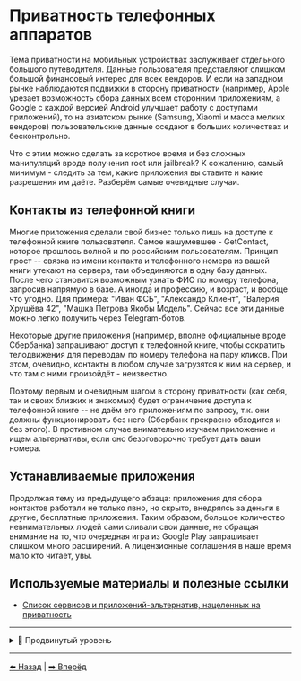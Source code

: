 # Приватность телефонных аппаратов

Тема приватности на мобильных устройствах заслуживает отдельного большого путеводителя. Данные пользователя представляют слишком большой финансовый интерес для всех вендоров. И если на западном рынке наблюдаются подвижки в сторону приватности (например, Apple урезает возможность сбора данных всем сторонним приложениям, а Google с каждой версией Android улучшает работу с доступами приложений), то на азиатском рынке (Samsung, Xiaomi и масса мелких вендоров) пользовательские данные оседают в больших количествах и бесконтрольно.

Что с этим можно сделать за короткое время и без сложных манипуляций вроде получения root или jailbreak? К сожалению, самый минимум - следить за тем, какие приложения вы ставите и какие разрешения им даёте. Разберём самые очевидные случаи.

## Контакты из телефонной книги

Многие приложения сделали свой бизнес только лишь на доступе к телефонной книге пользователя. Самое нашумевшее - GetContact, которое прошлось волной и по российским пользователям. Принцип прост -- связка из имени контакта и телефонного номера из вашей книги утекают на сервера, там объединяются в одну базу данных. После чего становится возможным узнать ФИО по номеру телефона, запросив напрямую в базе. А иногда и профессию, и возраст, и вообще что угодно. Для примера: "Иван ФСБ", "Александр Клиент", "Валерия Хрущёва 42", "Машка Петрова Якобы Модель". Сейчас все эти данные можно легко получить через Telegram-ботов.

Некоторые другие приложения (например, вполне официальные вроде Сбербанка) запрашивают доступ к телефонной книге, чтобы сократить телодвижения для переводам по номеру телефона на пару кликов. При этом, очевидно, контакты в любом случае загрузятся к ним на сервер, и что там с ними произойдёт - неизвестно.

Поэтому первым и очевидным шагом в сторону приватности (как себя, так и своих близких и знакомых) будет ограничение доступа к телефонной книге -- не даём его приложениям по запросу, т.к. они должны функционировать без него (Сбербанк прекрасно обходится и без этого). В противном случае внимательно изучаем приложение и ищем альтернативы, если оно безоговорочно требует дать ваши номера.

## Устанавливаемые приложения

Продолжая тему из предыдущего абзаца: приложения для сбора контактов работали не только явно, но скрыто, внедряясь за деньги в другие, бесплатные приложения.
Таким образом, большое количество невнимательных людей сами сливали свои данные, не обращая внимание на то, что очередная игра из Google Play запрашивает
слишком много расширений. А лицензионные соглашения в наше время мало кто читает, увы.

## Используемые материалы и полезные ссылки

- [Список сервисов и приложений-альтернатив, нацеленных на приватность](https://github.com/pluja/awesome-privacy)

---

<details>
  <summary>🥷 Продвинутый уровень</summary>


## Wi-Fi

Каждый телефон, который может подключиться к беспроводной интернет-сети, обладает MAC-адресом. Этот адрес используется телефоном
не только во время подключения, но и даже при поиске "знакомых" Wi-Fi-сетей вокруг.

Этим пользуются компании, организующие интернет в общественных пространствах. Они настраивают свои устройства на сбор всех MAC-адресов
проходящих вокруг людей. Таким образом, становится возможным не только отслеживать перемещения и посещения, но даже следить за конкретными
людьми до места жительства. А если человек подключился к "опасной" точке доступа, то становится возможным связать телефон с ним напрямую.

Отдельная заметка касательно сбора MAC-адресов телефонов, находящихся в режиме поиска сетей. Устройства Apple по умолчанию поддерживают
создание случайных MAC при поиске, с версии iOS 14 также делают случайные адреса для каждой сети Wi-Fi при подключении. Устройства Android
менее приватны, возможность использования случайных идентификаторов появилась только с версии Android 10.

**Придерживайтесь следующих правил:**
- Выключайте Wi-Fi на устройстве, когда он вам не нужен.
- Не подключайтесь к публичным беспроводными сетям.
- Периодически очищайте список известных Wi-Fi в телефоне.

*Раздел будет дополняться*

- [Прошли мимо кафе, а вам тут же показали его рекламу? Это не паранойя](https://meduza.io/feature/2018/10/24/proshli-mimo-kafe-a-vam-tut-zhe-pokazali-ego-reklamu-eto-ne-paranoyya)
- [Telegram-канал про защиту смартфонов на Android](https://t.me/tvoijazz)

</details>

---

[⬅️ Назад](./breaches.md) | [➡️ Вперёд](./platforms.md)
